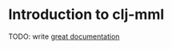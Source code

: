 # Introduction to clj-mml

TODO: write [great documentation](http://jacobian.org/writing/great-documentation/what-to-write/)